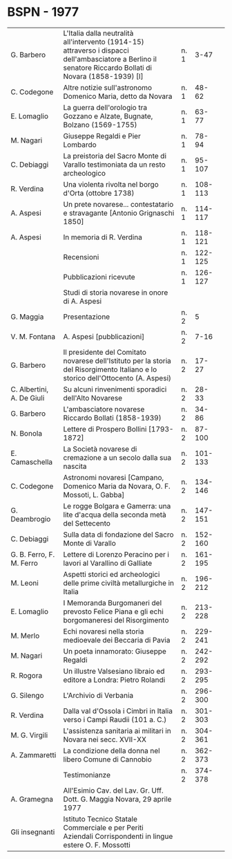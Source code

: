 # BSPN - 1977

<table>
    <tr>
        <td>G. Barbero</td>
        <td>L'Italia dalla neutralità all'intervento (1914-15) attraverso i dispacci dell'ambasciatore a Berlino
            il senatore Riccardo Bollati di Novara (1858-1939) [I]
        </td>
        <td>n. 1</td>
        <td>3-47</td>
        <td></td>
    </tr>
    <tr>
        <td>C. Codegone</td>
        <td>Altre notizie sull'astronomo Domenico Maria, detto da Novara</td>
        <td>n. 1</td>
        <td>48-62</td>
        <td></td>
    </tr>
    <tr>
        <td>E. Lomaglio</td>
        <td>La guerra dell'orologio tra Gozzano e Alzate, Bugnate, Bolzano (1569-1755)</td>
        <td>n. 1</td>
        <td>63-77</td>
        <td></td>
    </tr>
    <tr>
        <td>M. Nagari</td>
        <td>Giuseppe Regaldi e Pier Lombardo</td>
        <td>n. 1</td>
        <td>78-94</td>
        <td></td>
    </tr>
    <tr>
        <td>C. Debiaggi</td>
        <td>La preistoria del Sacro Monte di Varallo testimoniata da un resto archeologico</td>
        <td>n. 1</td>
        <td>95-107</td>
        <td></td>
    </tr>
    <tr>
        <td>R. Verdina</td>
        <td>Una violenta rivolta nel borgo d'Orta (ottobre 1738)</td>
        <td>n. 1</td>
        <td>108-113</td>
        <td></td>
    </tr>
    <tr>
        <td>A. Aspesi</td>
        <td>Un prete novarese... contestatario e stravagante [Antonio Grignaschi 1850]</td>
        <td>n. 1</td>
        <td>114-117</td>
        <td></td>
    </tr>
    <tr>
        <td>A. Aspesi</td>
        <td>In memoria di R. Verdina</td>
        <td>n. 1</td>
        <td>118-121</td>
        <td></td>
    </tr>
    <tr>
        <td></td>
        <td>Recensioni</td>
        <td>n. 1</td>
        <td>122-125</td>
        <td></td>
    </tr>
    <tr>
        <td></td>
        <td>Pubblicazioni ricevute</td>
        <td>n. 1</td>
        <td>126-127</td>
        <td></td>
    </tr>
    <tr>
        <td></td>
        <td>Studi di storia novarese in onore di A. Aspesi</td>
        <td></td>
        <td></td>
    </tr>
    <tr>
        <td>G. Maggia</td>
        <td>Presentazione</td>
        <td>n. 2</td>
        <td>5</td>
        <td></td>
    </tr>
    <tr>
        <td>V. M. Fontana</td>
        <td>A. Aspesi [pubblicazioni]</td>
        <td>n. 2</td>
        <td>7-16</td>
        <td></td>
    </tr>
    <tr>
        <td>G. Barbero</td>
        <td>Il presidente del Comitato novarese dell'Istituto per la storia del Risorgimento Italiano e lo storico
            dell'Ottocento (A. Aspesi)
        </td>
        <td>n. 2</td>
        <td>17-27</td>
        <td></td>
    </tr>
    <tr>
        <td>C. Albertini, A. De Giuli</td>
        <td>Su alcuni rinvenimenti sporadici dell'Alto Novarese</td>
        <td>n. 2</td>
        <td>28-33</td>
        <td></td>
    </tr>
    <tr>
        <td>G. Barbero</td>
        <td>L'ambasciatore novarese Riccardo Bollati (1858-1939)</td>
        <td>n. 2</td>
        <td>34-86</td>
        <td></td>
    </tr>
    <tr>
        <td>N. Bonola</td>
        <td>Lettere di Prospero Bollini [1793-1872]</td>
        <td>n. 2</td>
        <td>87-100</td>
        <td></td>
    </tr>
    <tr>
        <td>E. Camaschella</td>
        <td>La Società novarese di cremazione a un secolo dalla sua nascita</td>
        <td>n. 2</td>
        <td>101-133</td>
        <td></td>
    </tr>
    <tr>
        <td>C. Codegone</td>
        <td>Astronomi novaresi [Campano, Domenico Maria da Novara, O. F. Mossoti, L. Gabba]</td>
        <td>n. 2</td>
        <td>134-146</td>
        <td></td>
    </tr>
    <tr>
        <td>G. Deambrogio</td>
        <td>Le rogge Bolgara e Gamerra: una lite d'acqua della seconda metà del Settecento</td>
        <td>n. 2</td>
        <td>147-151</td>
        <td></td>
    </tr>
    <tr>
        <td>C. Debiaggi</td>
        <td>Sulla data di fondazione del Sacro Monte di Varallo</td>
        <td>n. 2</td>
        <td>152-160</td>
        <td></td>
    </tr>
    <tr>
        <td>G. B. Ferro, F. M. Ferro</td>
        <td>Lettere di Lorenzo Peracino per i lavori al Varallino di Galliate</td>
        <td>n. 2</td>
        <td>161-195</td>
        <td></td>
    </tr>
    <tr>
        <td>M. Leoni</td>
        <td>Aspetti storici ed archeologici delle prime civiltà metallurgiche in Italia</td>
        <td>n. 2</td>
        <td>196-212</td>
        <td></td>
    </tr>
    <tr>
        <td>E. Lomaglio</td>
        <td>I Memoranda Burgomaneri del prevosto Felice Piana e gli echi borgomaneresi del Risorgimento</td>
        <td>n. 2</td>
        <td>213-228</td>
        <td></td>
    </tr>
    <tr>
        <td>M. Merlo</td>
        <td>Echi novaresi nella storia medioevale dei Beccaria di Pavia</td>
        <td>n. 2</td>
        <td>229-241</td>
        <td></td>
    </tr>
    <tr>
        <td>M. Nagari</td>
        <td>Un poeta innamorato: Giuseppe Regaldi</td>
        <td>n. 2</td>
        <td>242-292</td>
        <td></td>
    </tr>
    <tr>
        <td>R. Rogora</td>
        <td>Un illustre Valsesiano libraio ed editore a Londra: Pietro Rolandi</td>
        <td>n. 2</td>
        <td>293-295</td>
        <td></td>
    </tr>
    <tr>
        <td>G. Silengo</td>
        <td>L'Archivio di Verbania</td>
        <td>n. 2</td>
        <td>296-300</td>
        <td></td>
    </tr>
    <tr>
        <td>R. Verdina</td>
        <td>Dalla val d'Ossola i Cimbri in Italia verso i Campi Raudii (101 a. C.)</td>
        <td>n. 2</td>
        <td>301-303</td>
        <td></td>
    </tr>
    <tr>
        <td>M. G. Virgili</td>
        <td>L'assistenza sanitaria ai militari in Novara nei secc. XVII-XX</td>
        <td>n. 2</td>
        <td>304-361</td>
        <td></td>
    </tr>
    <tr>
        <td>A. Zammaretti</td>
        <td>La condizione della donna nel libero Comune di Cannobio</td>
        <td>n. 2</td>
        <td>362-373</td>
        <td></td>
    </tr>
    <tr>
        <td></td>
        <td>Testimonianze</td>
        <td>n. 2</td>
        <td>374-378</td>
        <td></td>
    </tr>
    <tr>
        <td>A. Gramegna</td>
        <td>All'Esimio Cav. del Lav. Gr. Uff. Dott. G. Maggia Novara, 29 aprile 1977</td>
        <td></td>
        <td></td>
    </tr>
    <tr>
        <td>Gli insegnanti</td>
        <td>Istituto Tecnico Statale Commerciale e per Periti Aziendali Corrispondenti in lingue estere O. F. Mossotti
        </td>
        <td></td>
        <td></td>
    </tr>
</table>